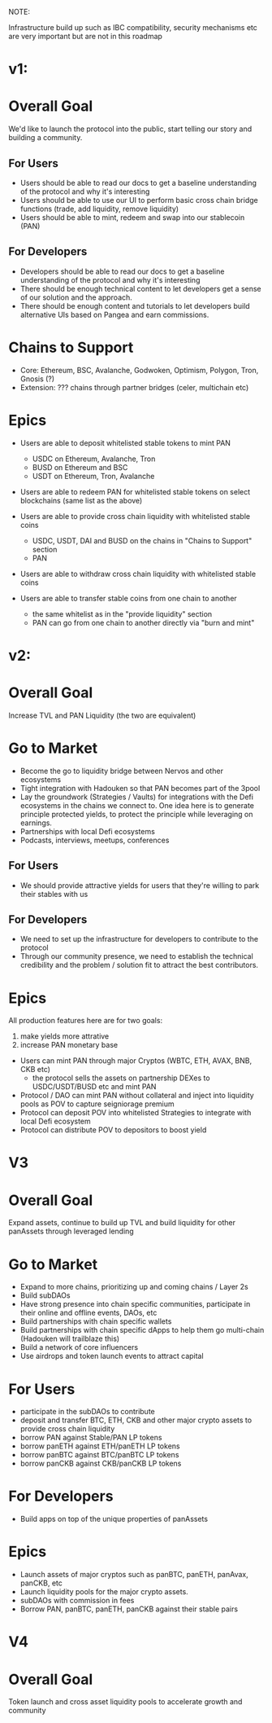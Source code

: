 NOTE:

Infrastructure build up such as IBC compatibility, security mechanisms etc are very important but are not in this roadmap

v1:
================

# Overall Goal

We'd like to launch the protocol into the public, start telling our story and building a community.

## For Users

- Users should be able to read our docs to get a baseline understanding of the protocol and why it's interesting
- Users should be able to use our UI to perform basic cross chain bridge functions (trade, add liquidity, remove liquidity)
- Users should be able to mint, redeem and swap into our stablecoin (PAN)

## For Developers

- Developers should be able to read our docs to get a baseline understanding of the protocol and why it's interesting
- There should be enough technical content to let developers get a sense of our solution and the approach.
- There should be enough content and tutorials to let developers build alternative UIs based on Pangea and earn commissions.

# Chains to Support

- Core: Ethereum, BSC, Avalanche, Godwoken, Optimism, Polygon, Tron, Gnosis (?)
- Extension: ??? chains through partner bridges (celer, multichain etc)

# Epics

- Users are able to deposit whitelisted stable tokens to mint PAN
    - USDC on Ethereum, Avalanche, Tron
    - BUSD on Ethereum and BSC
    - USDT on Ethereum, Tron, Avalanche

- Users are able to redeem PAN for whitelisted stable tokens on select blockchains
    (same list as the above)

- Users are able to provide cross chain liquidity with whitelisted stable coins
    - USDC, USDT, DAI and BUSD on the chains in "Chains to Support" section
    - PAN

- Users are able to withdraw cross chain liquidity with whitelisted stable coins

- Users are able to transfer stable coins from one chain to another
    - the same whitelist as in the "provide liquidity" section
    - PAN can go from one chain to another directly via "burn and mint"

v2:
================

# Overall Goal

Increase TVL and PAN Liquidity (the two are equivalent)

# Go to Market

- Become the go to liquidity bridge between Nervos and other ecosystems
- Tight integration with Hadouken so that PAN becomes part of the 3pool
- Lay the groundwork (Strategies / Vaults) for integrations with the Defi ecosystems in the chains we connect to. One idea here is to generate principle protected yields, to protect the principle while leveraging on earnings. 
- Partnerships with local Defi ecosystems
- Podcasts, interviews, meetups, conferences

## For Users

- We should provide attractive yields for users that they're willing to park their stables with us

## For Developers

- We need to set up the infrastructure for developers to contribute to the protocol
- Through our community presence, we need to establish the technical credibility and the problem / solution fit to attract the best contributors.

# Epics

All production features here are for two goals: 

1) make yields more attrative
2) increase PAN monetary base

- Users can mint PAN through major Cryptos (WBTC, ETH, AVAX, BNB, CKB etc)
    - the protocol sells the assets on partnership DEXes to USDC/USDT/BUSD etc and mint PAN
- Protocol / DAO can mint PAN without collateral and inject into liquidity pools as POV to capture seigniorage premium
- Protocol can deposit POV into whitelisted Strategies to integrate with local Defi ecosystem
- Protocol can distribute POV to depositors to boost yield


V3
================

# Overall Goal

Expand assets, continue to build up TVL and build liquidity for other panAssets through leveraged lending

# Go to Market

- Expand to more chains, prioritizing up and coming chains / Layer 2s
- Build subDAOs
- Have strong presence into chain specific communities, participate in their online and offline events, DAOs, etc
- Build partnerships with chain specific wallets
- Build partnerships with chain specific dApps to help them go multi-chain (Hadouken will trailblaze this)
- Build a network of core influencers
- Use airdrops and token launch events to attract capital

# For Users

- participate in the subDAOs to contribute
- deposit and transfer BTC, ETH, CKB and other major crypto assets to provide cross chain liquidity
- borrow PAN against Stable/PAN LP tokens
- borrow panETH against ETH/panETH LP tokens
- borrow panBTC against BTC/panBTC LP tokens
- borrow panCKB against CKB/panCKB LP tokens

# For Developers

- Build apps on top of the unique properties of panAssets

# Epics

- Launch assets of major cryptos such as panBTC, panETH, panAvax, panCKB, etc
- Launch liquidity pools for the major crypto assets.
- subDAOs with commission in fees
- Borrow PAN, panBTC, panETH, panCKB against their stable pairs

V4
===============

# Overall Goal

Token launch and cross asset liquidity pools to accelerate growth and community

